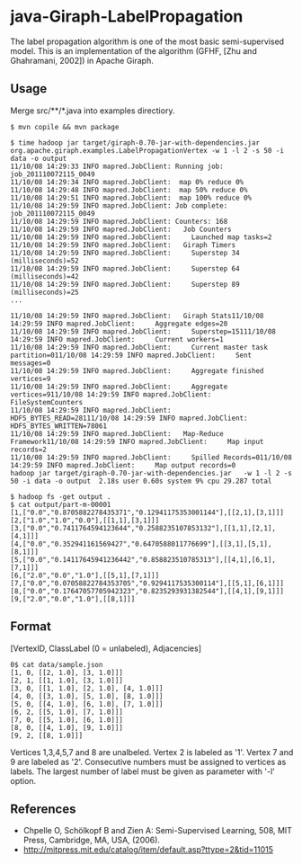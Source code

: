 # java-Giraph-LabelPropagation

The label propagation algorithm is one of the most basic semi-supervised model.
This is an implementation of the algorithm (GFHF, [Zhu and Ghahramani, 2002]) in Apache Giraph.

## Usage

Merge src/**/*.java into examples directiory.

    $ mvn copile && mvn package

    $ time hadoop jar target/giraph-0.70-jar-with-dependencies.jar org.apache.giraph.examples.LabelPropagationVertex -w 1 -l 2 -s 50 -i data -o output
    11/10/08 14:29:33 INFO mapred.JobClient: Running job: job_201110072115_0049
    11/10/08 14:29:34 INFO mapred.JobClient:  map 0% reduce 0%
    11/10/08 14:29:48 INFO mapred.JobClient:  map 50% reduce 0%
    11/10/08 14:29:51 INFO mapred.JobClient:  map 100% reduce 0%
    11/10/08 14:29:59 INFO mapred.JobClient: Job complete: job_201110072115_0049
    11/10/08 14:29:59 INFO mapred.JobClient: Counters: 168
    11/10/08 14:29:59 INFO mapred.JobClient:   Job Counters
    11/10/08 14:29:59 INFO mapred.JobClient:     Launched map tasks=2
    11/10/08 14:29:59 INFO mapred.JobClient:   Giraph Timers
    11/10/08 14:29:59 INFO mapred.JobClient:     Superstep 34 (milliseconds)=52
    11/10/08 14:29:59 INFO mapred.JobClient:     Superstep 64 (milliseconds)=42
    11/10/08 14:29:59 INFO mapred.JobClient:     Superstep 89 (milliseconds)=25
    ...

    11/10/08 14:29:59 INFO mapred.JobClient:   Giraph Stats11/10/08 14:29:59 INFO mapred.JobClient:     Aggregate edges=20
    11/10/08 14:29:59 INFO mapred.JobClient:     Superstep=15111/10/08 14:29:59 INFO mapred.JobClient:     Current workers=1
    11/10/08 14:29:59 INFO mapred.JobClient:     Current master task partition=011/10/08 14:29:59 INFO mapred.JobClient:     Sent messages=0
    11/10/08 14:29:59 INFO mapred.JobClient:     Aggregate finished vertices=9
    11/10/08 14:29:59 INFO mapred.JobClient:     Aggregate vertices=911/10/08 14:29:59 INFO mapred.JobClient:   FileSystemCounters
    11/10/08 14:29:59 INFO mapred.JobClient:     HDFS_BYTES_READ=28111/10/08 14:29:59 INFO mapred.JobClient:     HDFS_BYTES_WRITTEN=78061
    11/10/08 14:29:59 INFO mapred.JobClient:   Map-Reduce Framework11/10/08 14:29:59 INFO mapred.JobClient:     Map input records=2
    11/10/08 14:29:59 INFO mapred.JobClient:     Spilled Records=011/10/08 14:29:59 INFO mapred.JobClient:     Map output records=0
    hadoop jar target/giraph-0.70-jar-with-dependencies.jar   -w 1 -l 2 -s 50 -i data -o output  2.18s user 0.60s system 9% cpu 29.287 total

    $ hadoop fs -get output .
    $ cat output/part-m-00001 
    [1,["0.0","0.8705882278435371","0.12941175353001144"],[[2,1],[3,1]]]
    [2,["1.0","1.0","0.0"],[[1,1],[3,1]]]
    [3,["0.0","0.7411764594123644","0.2588235107853132"],[[1,1],[2,1],[4,1]]]
    [4,["0.0","0.352941161569427","0.6470588011776699"],[[3,1],[5,1],[8,1]]]
    [5,["0.0","0.14117645941236442","0.858823510785313"],[[4,1],[6,1],[7,1]]]
    [6,["2.0","0.0","1.0"],[[5,1],[7,1]]]
    [7,["0.0","0.07058822784353705","0.9294117535300114"],[[5,1],[6,1]]]
    [8,["0.0","0.17647057705942323","0.8235293931382544"],[[4,1],[9,1]]]
    [9,["2.0","0.0","1.0"],[[8,1]]]

## Format

[VertexID, ClassLabel (0 = unlabeled), Adjacencies]

    0$ cat data/sample.json  
    [1, 0, [[2, 1.0], [3, 1.0]]]
    [2, 1, [[1, 1.0], [3, 1.0]]]
    [3, 0, [[1, 1.0], [2, 1.0], [4, 1.0]]]
    [4, 0, [[3, 1.0], [5, 1.0], [8, 1.0]]]
    [5, 0, [[4, 1.0], [6, 1.0], [7, 1.0]]]
    [6, 2, [[5, 1.0], [7, 1.0]]]
    [7, 0, [[5, 1.0], [6, 1.0]]]
    [8, 0, [[4, 1.0], [9, 1.0]]]
    [9, 2, [[8, 1.0]]]

Vertices 1,3,4,5,7 and 8 are unalbeled.
Vertex 2 is labeled as '1'.
Vertex 7 and 9 are labeled as '2'.
Consecutive numbers must be assigned to vertices as labels.
The largest number of label must be given as parameter with '-l' option.

## References

- Chpelle O, Schölkopf B and Zien A: Semi-Supervised Learning, 508, MIT Press, Cambridge, MA, USA, (2006).
- http://mitpress.mit.edu/catalog/item/default.asp?ttype=2&tid=11015
